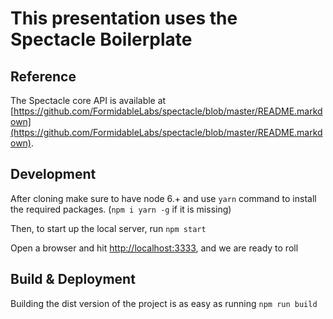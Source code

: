 # This presentation uses the Spectacle Boilerplate

## Reference

The Spectacle core API is available at [https://github.com/FormidableLabs/spectacle/blob/master/README.markdown](https://github.com/FormidableLabs/spectacle/blob/master/README.markdown).

## Development

After cloning make sure to have node 6.+ and use `yarn` command to install the required packages. (`npm i yarn -g` if it is missing)

Then, to start up the local server, run `npm start`

Open a browser and hit [http://localhost:3333](http://localhost:3333), and we are ready to roll

## Build & Deployment

Building the dist version of the project is as easy as running `npm run build`
